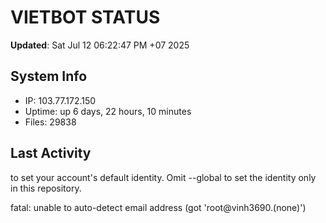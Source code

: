 # VIETBOT STATUS
**Updated**: Sat Jul 12 06:22:47 PM +07 2025

## System Info
- IP: 103.77.172.150
- Uptime: up 6 days, 22 hours, 10 minutes
- Files: 29838

## Last Activity

to set your account's default identity.
Omit --global to set the identity only in this repository.

fatal: unable to auto-detect email address (got 'root@vinh3690.(none)')
